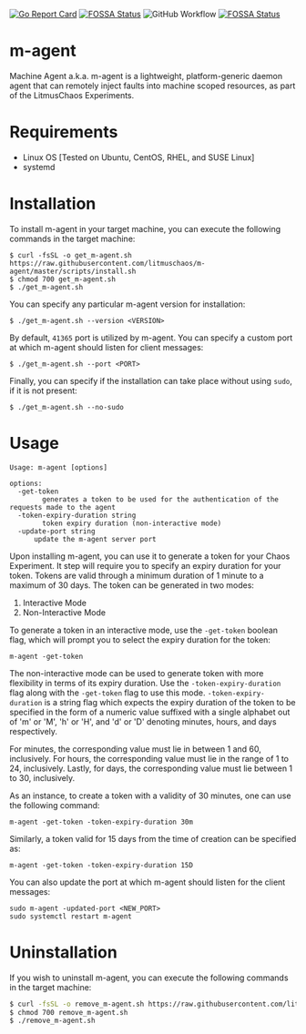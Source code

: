 [![Go Report Card](https://goreportcard.com/badge/github.com/litmuschaos/m-agent)](https://goreportcard.com/report/github.com/litmuschaos/m-agent)
[![FOSSA Status](https://app.fossa.io/api/projects/git%2Bgithub.com%2Flitmuschaos%2Fm-agent.svg?type=shield)](https://app.fossa.io/projects/git%2Bgithub.com%2Flitmuschaos%2Fm-agent?ref=badge_shield)
![GitHub Workflow](https://github.com/litmuschaos/m-agent/actions/workflows/push.yml/badge.svg?branch=master)
[![FOSSA Status](https://app.fossa.com/api/projects/git%2Bgithub.com%2Flitmuschaos%2Fm-agent.svg?type=small)](https://app.fossa.com/projects/git%2Bgithub.com%2Flitmuschaos%2Fm-agent?ref=badge_small)

# m-agent
Machine Agent a.k.a. m-agent is a lightweight, platform-generic daemon agent that can remotely inject faults into machine scoped resources, as part of the LitmusChaos Experiments.

# Requirements
- Linux OS [Tested on Ubuntu, CentOS, RHEL, and SUSE Linux]
- systemd

# Installation
To install m-agent in your target machine, you can execute the following commands in the target machine:
```
$ curl -fsSL -o get_m-agent.sh https://raw.githubusercontent.com/litmuschaos/m-agent/master/scripts/install.sh
$ chmod 700 get_m-agent.sh
$ ./get_m-agent.sh
```

You can specify any particular m-agent version for installation:
```
$ ./get_m-agent.sh --version <VERSION>
```

By default, `41365` port is utilized by m-agent. You can specify a custom port at which m-agent should listen for client messages:
```
$ ./get_m-agent.sh --port <PORT>
```

Finally, you can specify if the installation can take place without using `sudo`, if it is not present:
```
$ ./get_m-agent.sh --no-sudo
```

# Usage
```
Usage: m-agent [options]

options:
  -get-token
    	generates a token to be used for the authentication of the requests made to the agent
  -token-expiry-duration string
    	token expiry duration (non-interactive mode)
  -update-port string
      update the m-agent server port
```

Upon installing m-agent, you can use it to generate a token for your Chaos Experiment. It step will require you to specify an expiry duration for your token. Tokens are valid through a minimum duration of 1 minute to a maximum of 30 days. The token can be generated in two modes:
1. Interactive Mode
2. Non-Interactive Mode

To generate a token in an interactive mode, use the `-get-token` boolean flag, which will prompt you to select the expiry duration for the token:
```
m-agent -get-token
``` 

The non-interactive mode can be used to generate token with more flexibility in terms of its expiry duration. Use the `-token-expiry-duration` flag along with the `-get-token` flag to use this mode. `-token-expiry-duration` is a string flag which expects the expiry duration of the token to be specified in the form of a numeric value suffixed with a single alphabet out of 'm' or 'M', 'h' or 'H', and 'd' or 'D' denoting minutes, hours, and days respectively.

For minutes, the corresponding value must lie in between 1 and 60, inclusively. For hours, the corresponding value must lie in the range of 1 to 24, inclusively. Lastly, for days, the corresponding value must lie between 1 to 30, inclusively.

As an instance, to create a token with a validity of 30 minutes, one can use the following command:
```
m-agent -get-token -token-expiry-duration 30m
```

Similarly, a token valid for 15 days from the time of creation can be specified as:
```
m-agent -get-token -token-expiry-duration 15D
```

You can also update the port at which m-agent should listen for the client messages:
```
sudo m-agent -updated-port <NEW_PORT>
sudo systemctl restart m-agent
```  

# Uninstallation
If you wish to uninstall m-agent, you can execute the following commands in the target machine:
```bash
$ curl -fsSL -o remove_m-agent.sh https://raw.githubusercontent.com/litmuschaos/m-agent/master/scripts/uninstall.sh
$ chmod 700 remove_m-agent.sh
$ ./remove_m-agent.sh
```
